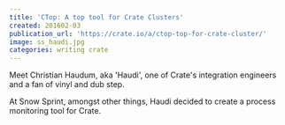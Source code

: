 ```yaml
---
title: 'CTop: A top tool for Crate Clusters'
created: 201602-03
publication_url: 'https://crate.io/a/ctop-top-for-crate-cluster/'
image: ss_haudi.jpg
categories: writing crate
---
```


Meet Christian Haudum, aka 'Haudi', one of Crate's integration engineers and a fan of vinyl and dub step.

At Snow Sprint, amongst other things, Haudi decided to create a process monitoring tool for Crate.